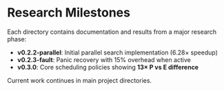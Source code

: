 # Research Milestones

Each directory contains documentation and results from a major research phase:

- **v0.2.2-parallel**: Initial parallel search implementation (6.28× speedup)
- **v0.2.3-fault**: Panic recovery with 15% overhead when active  
- **v0.3.0**: Core scheduling policies showing **13× P vs E difference**

Current work continues in main project directories.